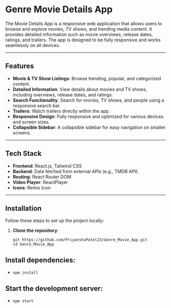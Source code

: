 # Genre Movie Details App

The Movie Details App is a responsive web application that allows users to browse and explore movies, TV shows, and trending media content. It provides detailed information such as movie overviews, release dates, ratings, and trailers. The app is designed to be fully responsive and works seamlessly on all devices.

---

## Features

- **Movie & TV Show Listings**: Browse trending, popular, and categorized content.
- **Detailed Information**: View details about movies and TV shows, including overviews, release dates, and ratings.
- **Search Functionality**: Search for movies, TV shows, and people using a responsive search bar.
- **Trailers**: Watch trailers directly within the app.
- **Responsive Design**: Fully responsive and optimized for various devices and screen sizes.
- **Collapsible Sidebar**: A collapsible sidebar for easy navigation on smaller screens.

---

## Tech Stack

- **Frontend**: React.js, Tailwind CSS
- **Backend**: Data fetched from external APIs (e.g., TMDB API).
- **Routing**: React Router DOM
- **Video Player**: ReactPlayer
- **Icons**: Remix Icon

---

## Installation

Follow these steps to set up the project locally:

1. **Clone the repository**:
   ```
   git https://github.com/PriyanshuPatel23/Genre_Movie_App.git
   cd Genre_Movie_App
   ```

## Install dependencies:

- `npm install`

## Start the development server:

- `npm start`
